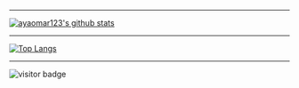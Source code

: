

*******************

 [![ayaomar123's github stats](https://github-readme-stats.vercel.app/api?username=ayaomar123&count_private=true&show_icons=true&theme=radical&hide_rank=false)](https://github.com/anuraghazra/github-readme-stats)
 *******************
 [![Top Langs](https://github-readme-stats.vercel.app/api/top-langs/?username=ayaomar123)](https://github.com/ayaomar123/github-readme-stats)
 *******************
![visitor badge](https://visitor-badge.glitch.me/badge?page_id=ayaomar123.visitor-badge&left_color=red&right_color=green&left_text=HelloVisitors) 
